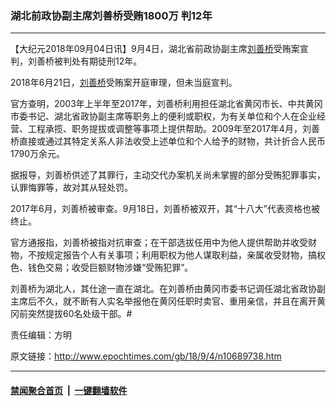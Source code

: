### 湖北前政协副主席刘善桥受贿1800万 判12年
------------------------

<p>【大纪元2018年09月04日讯】9月4日，湖北省前政协副主席<a href="http://www.epochtimes.com/gb/tag/%E5%88%98%E5%96%84%E6%A1%A5.html">刘善桥</a>受贿案宣判，刘善桥被判处有期徒刑12年。</p>
<p>2018年6月21日，<a href="http://www.epochtimes.com/gb/tag/%E5%88%98%E5%96%84%E6%A1%A5.html">刘善桥</a>受贿案开庭审理，但未当庭宣判。</p>
<p>官方查明，2003年上半年至2017年，刘善桥利用担任湖北省黄冈市长、中共黄冈市委书记、湖北省政协副主席等职务上的便利或职权，为有关单位和个人在企业经营、工程承揽、职务提拔或调整等事项上提供帮助。2009年至2017年4月，刘善桥直接或通过其特定关系人非法收受上述单位和个人给予的财物，共计折合人民币1790万余元。</p>
<p>据报导，刘善桥供述了其罪行，主动交代办案机关尚未掌握的部分受贿犯罪事实，认罪悔罪等，故对其从轻处罚。</p>
<p>2017年6月，刘善桥被审查。9月18日，刘善桥被双开，其“十八大”代表资格也被终止。</p>
<p>官方通报指，刘善桥被指对抗审查；在干部选拔任用中为他人提供帮助并收受财物，不按规定报告个人有关事项；利用职权为他人谋取利益，亲属收受财物，搞权色、钱色交易；收受巨额财物涉嫌“受贿犯罪”。</p>
<p>刘善桥为湖北人，其仕途一直在湖北。在刘善桥由黄冈市委书记调任湖北省政协副主席后不久，就不断有人实名举报他在黄冈任职时卖官、重用亲信，并且在离开黄冈前突然提拔60名处级干部。#</p>
<p>责任编辑：方明</p>

原文链接：http://www.epochtimes.com/gb/18/9/4/n10689738.htm


------------------------
#### [禁闻聚合首页](https://github.com/gfw-breaker/banned-news/blob/master/README.md) &nbsp;|&nbsp;  [一键翻墙软件](https://github.com/gfw-breaker/nogfw/blob/master/README.md)